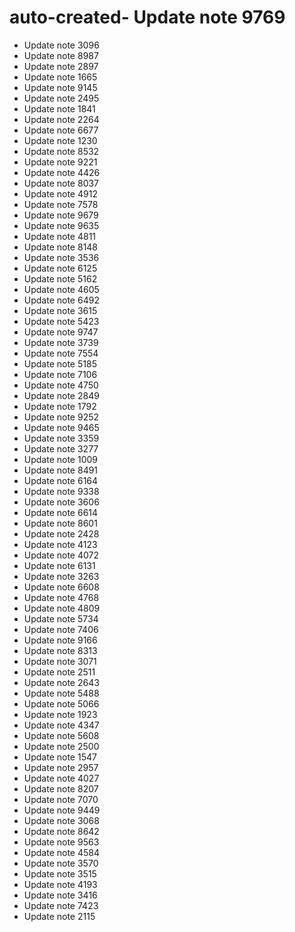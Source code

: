 # auto-created- Update note 9769
- Update note 3096
- Update note 8987
- Update note 2897
- Update note 1665
- Update note 9145
- Update note 2495
- Update note 1841
- Update note 2264
- Update note 6677
- Update note 1230
- Update note 8532
- Update note 9221
- Update note 4426
- Update note 8037
- Update note 4912
- Update note 7578
- Update note 9679
- Update note 9635
- Update note 4811
- Update note 8148
- Update note 3536
- Update note 6125
- Update note 5162
- Update note 4605
- Update note 6492
- Update note 3615
- Update note 5423
- Update note 9747
- Update note 3739
- Update note 7554
- Update note 5185
- Update note 7106
- Update note 4750
- Update note 2849
- Update note 1792
- Update note 9252
- Update note 9465
- Update note 3359
- Update note 3277
- Update note 1009
- Update note 8491
- Update note 6164
- Update note 9338
- Update note 3606
- Update note 6614
- Update note 8601
- Update note 2428
- Update note 4123
- Update note 4072
- Update note 6131
- Update note 3263
- Update note 6608
- Update note 4768
- Update note 4809
- Update note 5734
- Update note 7406
- Update note 9166
- Update note 8313
- Update note 3071
- Update note 2511
- Update note 2643
- Update note 5488
- Update note 5066
- Update note 1923
- Update note 4347
- Update note 5608
- Update note 2500
- Update note 1547
- Update note 2957
- Update note 4027
- Update note 8207
- Update note 7070
- Update note 9449
- Update note 3068
- Update note 8642
- Update note 9563
- Update note 4584
- Update note 3570
- Update note 3515
- Update note 4193
- Update note 3416
- Update note 7423
- Update note 2115
